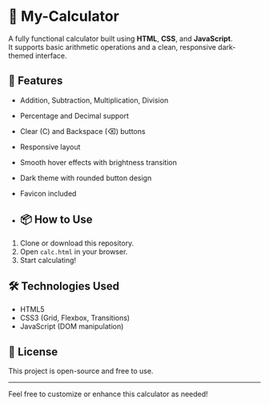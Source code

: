 # 🧮 My-Calculator

A fully functional calculator built using **HTML**, **CSS**, and **JavaScript**.  
It supports basic arithmetic operations and a clean, responsive dark-themed interface.

## 🚀 Features

- Addition, Subtraction, Multiplication, Division
- Percentage and Decimal support
- Clear (C) and Backspace (⌫) buttons
- Responsive layout
- Smooth hover effects with brightness transition
- Dark theme with rounded button design
- Favicon included

- ## 📦 How to Use

1. Clone or download this repository.
2. Open `calc.html` in your browser.
3. Start calculating!

## 🛠 Technologies Used

- HTML5
- CSS3 (Grid, Flexbox, Transitions)
- JavaScript (DOM manipulation)

## 📄 License

This project is open-source and free to use.

---

Feel free to customize or enhance this calculator as needed!
  
